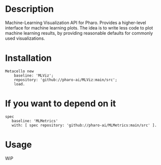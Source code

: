 # Description

Machine-Learning Visualization API for Pharo. Provides a higher-level interface for machine learning plots. The idea is to write less code to plot machine learning results, by providing reasonable defaults for commonly used visualizations.

# Installation

```smalltalk
Metacello new
	baseline: 'MLViz';
	repository: 'github://pharo-ai/MLViz:main/src';
	load.
```

# If you want to depend on it

```smalltalk
spec 
   baseline: 'MLMetrics' 
   with: [ spec repository: 'github://pharo-ai/MLMetrics:main/src' ].
```

# Usage

WiP
